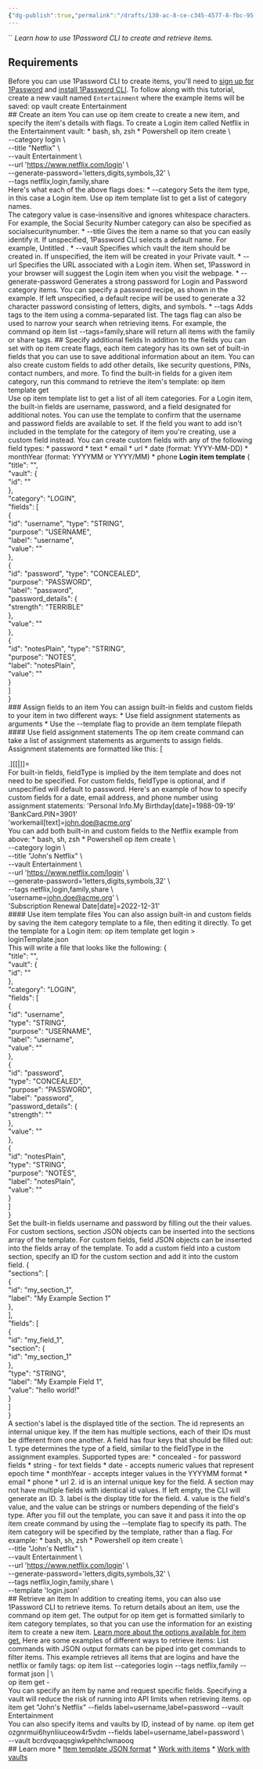 ```yaml
---
{"dg-publish":true,"permalink":"/drafts/130-ac-8-ce-c345-4577-8-fbc-95-d729-bcb-2-b3/","dgHomeLink":true,"dgPassFrontmatter":false}
---
```


``
_Learn how to use 1Password CLI to create and retrieve items._
## Requirements​
Before you can use 1Password CLI to create items, you'll need to [sign up for 1Password](https://1password.com/sign-up/) and [install 1Password CLI](/docs/cli/get-started#install).
To follow along with this tutorial, create a new vault named `Entertainment` where the example items will be saved:
    op vault create Entertainment  
    ## Create an item​
    You can use op item create to create a new item, and specify the item's details with flags.
    To create a Login item called Netflix in the Entertainment vault:
      * bash, sh, zsh
      * Powershell
    op item create \  
        --category login \  
        --title "Netflix" \  
        --vault Entertainment \  
        --url 'https://www.netflix.com/login' \  
        --generate-password='letters,digits,symbols,32' \  
        --tags netflix,login,family,share  
    Here's what each of the above flags does:
      * --category Sets the item type, in this case a Login item. Use op item template list to get a list of category names.  
    The category value is case-insensitive and ignores whitespace characters. For example, the Social Security Number category can also be specified as socialsecuritynumber.
      * --title Gives the item a name so that you can easily identify it. If unspecified, 1Password CLI selects a default name. For example, Untitled <category>.
      * --vault Specifies which vault the item should be created in. If unspecified, the item will be created in your Private vault.
      * --url Specifies the URL associated with a Login item. When set, 1Password in your browser will suggest the Login item when you visit the webpage.
      * --generate-password Generates a strong password for Login and Password category items. You can specify a password recipe, as shown in the example.
    If left unspecified, a default recipe will be used to generate a 32
    character password consisting of letters, digits, and symbols.
      * --tags Adds tags to the item using a comma-separated list. The tags flag can also be used to narrow your search when retrieving items.
    For example, the command op item list --tags=family,share will return all items
    with the family or share tags.
    ## Specify additional fields​
    In addition to the fields you can set with op item create flags, each item category has its own set of built-in fields that you can use to save additional information about an item. You can also create custom fields to add other details, like security questions, PINs, contact numbers, and more.
    To find the built-in fields for a given item category, run this command to retrieve the item's template:
    op item template get <category>  
    Use op item template list to get a list of all item categories.
    For a Login item, the built-in fields are username, password, and a field designated for additional notes.
    You can use the template to confirm that the username and password fields are available to set. If the field you want to add isn't included in the template for the category of item you're creating, use a custom field instead.
    You can create custom fields with any of the following field types:
      * password
      * text
      * email
      * url
      * date (format: YYYY-MM-DD)
      * monthYear (format: YYYYMM or YYYY/MM)
      * phone
    **Login item template**
    {  
      "title": "",  
      "vault": {  
        "id": ""  
      },  
      "category": "LOGIN",  
      "fields": [  
        {  
          "id": "username",      "type": "STRING",  
          "purpose": "USERNAME",  
          "label": "username",  
          "value": ""  
        },  
        {  
          "id": "password",      "type": "CONCEALED",  
          "purpose": "PASSWORD",  
          "label": "password",  
          "password_details": {  
            "strength": "TERRIBLE"  
          },  
          "value": ""  
        },  
        {  
          "id": "notesPlain",      "type": "STRING",  
          "purpose": "NOTES",  
          "label": "notesPlain",  
          "value": ""  
        }  
      ]  
    }  
    ### Assign fields to an item​
    You can assign built-in fields and custom fields to your item in two different ways:
      * Use field assignment statements as arguments
      * Use the --template flag to provide an item template filepath
    #### Use field assignment statements​
    The op item create command can take a list of assignment statements as arguments to assign fields.
    Assignment statements are formatted like this:
    [<section>.]<field>[[<fieldType>|<fieldType>]]=<value>  
    For built-in fields, fieldType is implied by the item template and does not need to be specified. For custom fields, fieldType is optional, and if unspecified will default to password.
    Here's an example of how to specify custom fields for a date, email address, and phone number using assignment statements:
    'Personal Info.My Birthday[date]=1988-09-19'  
    'BankCard.PIN=3901'  
    'workemail[text]=john.doe@acme.org'  
    You can add both built-in and custom fields to the Netflix example from above:
      * bash, sh, zsh
      * Powershell
    op item create \  
        --category login \  
        --title "John's Netflix" \  
        --vault Entertainment \  
        --url 'https://www.netflix.com/login' \  
        --generate-password='letters,digits,symbols,32' \  
        --tags netflix,login,family,share \  
        'username=john.doe@acme.org' \  
        'Subscription Renewal Date[date]=2022-12-31'  
    #### Use item template files​
    You can also assign built-in and custom fields by saving the item category template to a file, then editing it directly. To get the template for a Login item:
    op item template get login > loginTemplate.json  
    This will write a file that looks like the following:
    {  
      "title": "",  
      "vault": {  
        "id": ""  
      },  
      "category": "LOGIN",  
      "fields": [  
        {  
          "id": "username",  
          "type": "STRING",  
          "purpose": "USERNAME",  
          "label": "username",  
          "value": ""  
        },  
        {  
          "id": "password",  
          "type": "CONCEALED",  
          "purpose": "PASSWORD",  
          "label": "password",  
          "password_details": {  
            "strength": ""  
          },  
          "value": ""  
        },  
        {  
          "id": "notesPlain",  
          "type": "STRING",  
          "purpose": "NOTES",  
          "label": "notesPlain",  
          "value": ""  
        }  
      ]  
    }  
    Set the built-in fields username and password by filling out the their values.
    For custom sections, section JSON objects can be inserted into the sections array of the template.
    For custom fields, field JSON objects can be inserted into the fields array of the template.
    To add a custom field into a custom section, specify an ID for the custom section and add it into the custom field.
    {  
      "sections": [  
        {  
          "id": "my_section_1",  
          "label": "My Example Section 1"  
        },  
      ],  
      "fields": [  
        {  
          "id": "my_field_1",  
          "section": {  
            "id": "my_section_1"  
          },  
          "type": "STRING",  
          "label": "My Example Field 1",  
          "value": "hello world!"  
        }  
      ]  
    }  
    A section's label is the displayed title of the section. The id
    represents an internal unique key. If the item has multiple sections,
    each of their IDs must be different from one another.
    A field has four keys that should be filled out:
      1. type determines the type of a field, similar to the fieldType in the assignment examples. Supported types are:
            * concealed - for password fields
            * string - for text fields
            * date - accepts numeric values that represent epoch time
            * monthYear - accepts integer values in the YYYYMM format
            * email
            * phone
            * url
      2. id is an internal unique key for the field. A section may not have multiple fields with identical id values. If left empty, the CLI will generate an ID.
      3. label is the display title for the field.
      4. value is the field's value, and the value can be strings or numbers depending of the field's type.
    After you fill out the template, you can save it and pass it into the op item create command by using the --template flag to specify its path. The item category will be specified by the template, rather than a flag. For example:
      * bash, sh, zsh
      * Powershell
    op item create \  
        --title "John's Netflix" \  
        --vault Entertainment \  
        --url 'https://www.netflix.com/login' \  
        --generate-password='letters,digits,symbols,32' \  
        --tags netflix,login,family,share \  
        --template 'login.json'  
    ## Retrieve an item​
    In addition to creating items, you can also use 1Password CLI to retrieve items.
    To return details about an item, use the command op item get. The output for op item get is formatted similarly to item category templates, so that you can use the information for an existing item to create a new item.
    [Learn more about the options available for item get.](/docs/cli/reference/management-commands/item#item-get)
    Here are some examples of different ways to retrieve items:
    List commands with JSON output formats can be piped into get commands to filter items. This example retrieves all items that are logins and have the netflix or family tags:
    op item list --categories login --tags netflix,family --format json | \  
    op item get -  
    You can specify an item by name and request specific fields. Specifying a vault will reduce the risk of running into API limits when retrieving items.
    op item get "John's Netflix" --fields label=username,label=password --vault Entertainment  
    You can also specify items and vaults by ID, instead of by name.
    op item get ozgnrmui6hynliiuceow4r5vdm --fields label=username,label=password \  
      --vault bcrdvqoaqsgiwkpehhclwnaooq  
    ## Learn more​
      * [Item template JSON format](/docs/cli/item-template-json)
      * [Work with items](/docs/cli/reference/management-commands/item)
      * [Work with vaults](/docs/cli/reference/management-commands/vault)
